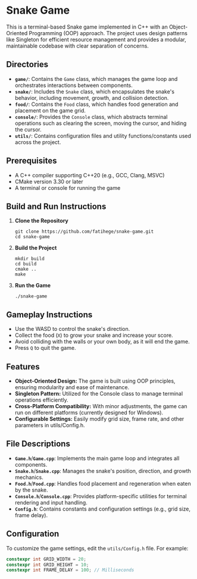 # Snake Game

This is a terminal-based Snake game implemented in C++ with an Object-Oriented Programming (OOP) approach. The project uses design patterns like Singleton for efficient resource management and provides a modular, maintainable codebase with clear separation of concerns.

## Directories

- **`game/`**: Contains the `Game` class, which manages the game loop and orchestrates interactions between components.
- **`snake/`**: Includes the `Snake` class, which encapsulates the snake's behavior, including movement, growth, and collision detection.
- **`food/`**: Contains the `Food` class, which handles food generation and placement on the game grid.
- **`console/`**: Provides the `Console` class, which abstracts terminal operations such as clearing the screen, moving the cursor, and hiding the cursor.
- **`utils/`**: Contains configuration files and utility functions/constants used across the project.

## Prerequisites

- A C++ compiler supporting C++20 (e.g., GCC, Clang, MSVC)
- CMake version 3.30 or later
- A terminal or console for running the game

## Build and Run Instructions

1. **Clone the Repository**
    ```shell
    git clone https://github.com/fatihege/snake-game.git
    cd snake-game
    ```
2. **Build the Project**
    ```shell
    mkdir build
    cd build
    cmake ..
    make
    ```
3. **Run the Game**
    ```shell
    ./snake-game
    ```
   
## Gameplay Instructions

- Use the WASD to control the snake's direction.
- Collect the food (`X`) to grow your snake and increase your score.
- Avoid colliding with the walls or your own body, as it will end the game.
- Press `Q` to quit the game.

## Features

- **Object-Oriented Design:** The game is built using OOP principles, ensuring modularity and ease of maintenance.
- **Singleton Pattern:** Utilized for the Console class to manage terminal operations efficiently.
- **Cross-Platform Compatibility:** With minor adjustments, the game can run on different platforms (currently designed for Windows).
- **Configurable Settings:** Easily modify grid size, frame rate, and other parameters in utils/Config.h.

## File Descriptions

- **`Game.h`**/**`Game.cpp`**: Implements the main game loop and integrates all components.
- **`Snake.h`**/**`Snake.cpp`**: Manages the snake's position, direction, and growth mechanics.
- **`Food.h`**/**`Food.cpp`**: Handles food placement and regeneration when eaten by the snake.
- **`Console.h`**/**`Console.cpp`**: Provides platform-specific utilities for terminal rendering and input handling.
- **`Config.h`**: Contains constants and configuration settings (e.g., grid size, frame delay).

## Configuration

To customize the game settings, edit the `utils/Config.h` file. For example:
```c++
constexpr int GRID_WIDTH = 20;
constexpr int GRID_HEIGHT = 10;
constexpr int FRAME_DELAY = 100; // Milliseconds
```